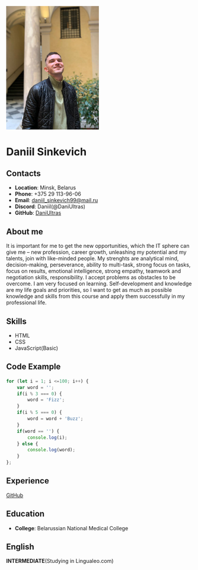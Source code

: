 <img src="./assets/img/myPhotoCV.jpg" width="250px">

# Daniil Sinkevich
## Contacts
+ **Location**: Minsk, Belarus
+ **Phone**: +375 29 113-96-06 
+ **Email**: daniil_sinkevich99@mail.ru
+ **Discord**: Daniil(@DaniUltras)
+ **GitHub**: [DaniUltras](https://github.com/DaniUltras)

## About me
It is important for me to get the new opportunities, which the IT sphere can give me – new profession, career growth, unleashing my potential and my talents, join with like-minded people. My strenghts are analytical mind, decision-making, perseverance, ability to multi-task, strong focus on tasks, focus on results, emotional intelligence, strong empathy, teamwork and negotiation skills, responsibility. I accept problems as obstacles to be overcome. I am very focused on learning. Self-development and knowledge are my life goals and priorities, so I want to get as much as possible knowledge and skills from this course and apply them successfully in my professional life. 

## Skills
+ HTML
+ CSS
+ JavaScript(Basic)

## Code Example
```JavaScript
for (let i = 1; i <=100; i++) {
    var word = '';
    if(i % 3 === 0) {
        word = 'Fizz';
    } 
    if(i % 5 === 0) {
        word = word + 'Buzz';
    }
    if(word == '') {
        console.log(i);
    } else {
        console.log(word);
    }
};
```
## Experience
[GitHub](https://daniultras.github.io/rsschool-cv/cv)

## Education
+ **College**: Belarussian National Medical College

## English
**INTERMEDIATE**(Studying in Lingualeo.com)